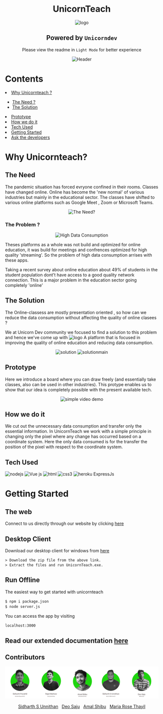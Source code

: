 
<div align="center">

# UnicornTeach <br>
![logo](https://github.com/hackerflow-io/UnicornDev-s/blob/main/public/images/logo.svg)
## Powered by ```Unicorndev``` <br>
Please view the readme in ```Light Mode``` for better experience
</div>

<div align="center">
  
![Header](https://github.com/hackerflow-io/UnicornDev-s/blob/main/Assets/UnicornTeachHeader.png)

</div>


# Contents
<li><a href="#why-unicornteach?">Why Unicornteach ?</a></li>
  <ul>
    <li><a href="#the-need">The Need ?</a></li> 
    <li><a href="#the-solution">The Solution</a></li>
   </ul>
<li><a href="#prototype">Prototype</a></li>
<li><a href="#how-we-do-it">How we do it</a></li>
<li><a href="#tech-used">Tech Used</a></li>   
<li><a href="#getting-started">Getting Started</a></li>
<li><a href="#contributors">Ask the developers</a></li>

# Why Unicornteach?

## The Need

The pandemic situation has forced evryone confined in their rooms. Classes have changed online. Online has become the 'new normal' of various industries but mainly in the educational sector. The classes have shifted to various online platforms such as Google Meet , Zoom or Microsoft Teams.

<div align="center">
  
![The Need?](https://github.com/hackerflow-io/UnicornDev-s/blob/main/Assets/theprob.png)

</div>

### The Problem ?

<div align="center">

![High Data Consumption](https://github.com/hackerflow-io/UnicornDev-s/blob/main/Assets/highdata.png)

</div>

Theses platforms as a whole was not build and optimized for online education, it was build for meetings and confrences optimized for high quality 'streaming'. So the problem of high data consumption arrises with these apps.

Taking a recent survey about online education about 49% of students in the student population dont't have access to a good quality network connection. This is a major problem in the education sector going completely 'online' 

## The Solution

The Online-classess are mostly presentation oriented , so how can we reduce the data consumption without affecting the quality of online clasees ?

We at Unicorn Dev community we focused to find a solution to this problem and hence we've come up with ![logo](https://github.com/hackerflow-io/UnicornDev-s/blob/main/public/images/logo.svg)
A platform that is focused in improving the quality of online education and reducing data consumption.

<div align="center">
  
![solution](https://github.com/hackerflow-io/UnicornDev-s/blob/main/Assets/solution.png)
![solutionmain](https://github.com/hackerflow-io/UnicornDev-s/blob/main/Assets/solution%20main.png)

</div>


## Prototype

Here we introduce a board where you can draw freely (and essentially take classes, also can be used in other industries). This protype enables us to show that our idea is completely possible with the present available tech.

<div align="center">
  
![simple video demo](https://github.com/hackerflow-io/UnicornDev-s/blob/main/Assets/simplevideodemo.gif)

</div>

## How we do it

We cut out the unnecessary data consumption and transfer only the essential information. In UnicornTeach we work with a simple principle in changing only the pixel where any change has occurred based on a coordinate system. Here the only data consumed is for the transfer the position of the pixel with respect to the coordinate system.

## Tech Used

![nodejs](https://img.icons8.com/color/50/000000/nodejs.png)
![Vue js](https://img.icons8.com/color/48/000000/vue-js.png)
![html](https://img.icons8.com/color/48/000000/html-5.png)
![css3](https://img.icons8.com/dusk/64/000000/css3.png)
![heroku](https://img.icons8.com/nolan/64/heroku.png)
ExpressJs    


# Getting Started
## The web
Connect to us directly through our website by clicking [here](https://unicornteach.herokuapp.com/)

## Desktop Client
Download our desktop client for windows from [here]()
~~~
> Download the zip file from the above link.
> Extract the files and run UnicornTeach.exe.
~~~
## Run Offline

The easiest way to get started with unicornteach

```bash
$ npm i package.json
$ node server.js
```

You can access the app by visiting

```bash
localhost:3000
```
## Read our extended documentation [here](https://docs.google.com/presentation/d/1X_5cFYmizqu-8cp4DHltDiI17BK6T65KlEPaCuGE_Vc/edit?usp=sharingg)

## Contributors

<div align="center">
  
![developers](https://github.com/Unicorn-Dev-Community/unicornteach/blob/main/Assets/UDEV.png)

</div>


<div align="center">
  <a href="https://github.com/sid2020-devil" >Sidharth S  Unnithan</a>
  &nbsp;
  <a href="https://github.com/deosaju" >Deo Saju</a>
  &nbsp;
  <a href="https://github.com/Aneenaanu321" >Amal Shibu</a>
  &nbsp;
  <a href="https://github.com/23maria" >Maria Rose Thayil</a>
</div>
